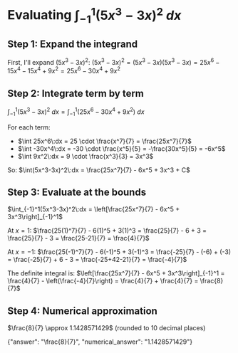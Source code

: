 # Evaluating $\int_{-1}^1(5x^3-3x)^2\:dx$

## Step 1: Expand the integrand
First, I'll expand $(5x^3-3x)^2$:
$(5x^3-3x)^2 = (5x^3-3x)(5x^3-3x) = 25x^6 - 15x^4 - 15x^4 + 9x^2 = 25x^6 - 30x^4 + 9x^2$

## Step 2: Integrate term by term
$\int_{-1}^1(5x^3-3x)^2\:dx = \int_{-1}^1(25x^6 - 30x^4 + 9x^2)\:dx$

For each term:
- $\int 25x^6\:dx = 25 \cdot \frac{x^7}{7} = \frac{25x^7}{7}$
- $\int -30x^4\:dx = -30 \cdot \frac{x^5}{5} = -\frac{30x^5}{5} = -6x^5$
- $\int 9x^2\:dx = 9 \cdot \frac{x^3}{3} = 3x^3$

So:
$\int(5x^3-3x)^2\:dx = \frac{25x^7}{7} - 6x^5 + 3x^3 + C$

## Step 3: Evaluate at the bounds
$\int_{-1}^1(5x^3-3x)^2\:dx = \left[\frac{25x^7}{7} - 6x^5 + 3x^3\right]_{-1}^1$

At $x = 1$:
$\frac{25(1)^7}{7} - 6(1)^5 + 3(1)^3 = \frac{25}{7} - 6 + 3 = \frac{25}{7} - 3 = \frac{25-21}{7} = \frac{4}{7}$

At $x = -1$:
$\frac{25(-1)^7}{7} - 6(-1)^5 + 3(-1)^3 = \frac{-25}{7} - (-6) + (-3) = \frac{-25}{7} + 6 - 3 = \frac{-25+42-21}{7} = \frac{-4}{7}$

The definite integral is:
$\left[\frac{25x^7}{7} - 6x^5 + 3x^3\right]_{-1}^1 = \frac{4}{7} - \left(\frac{-4}{7}\right) = \frac{4}{7} + \frac{4}{7} = \frac{8}{7}$

## Step 4: Numerical approximation
$\frac{8}{7} \approx 1.1428571429$ (rounded to 10 decimal places)

{"answer": "\\frac{8}{7}", "numerical_answer": "1.1428571429"}
